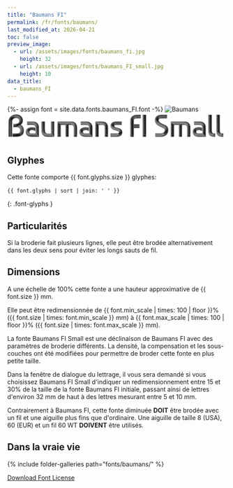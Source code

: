 ```yaml
---
title: "Baumans FI"
permalink: /fr/fonts/baumans/
last_modified_at: 2026-04-21
toc: false
preview_image:
  - url: /assets/images/fonts/baumans_fi.jpg
    height: 32
  - url: /assets/images/fonts/baumans_FI_small.jpg
    height: 10
data_title:
  - baumans_FI
---
```

{%- assign font = site.data.fonts.baumans_FI.font -%}
![Baumans](/assets/images/fonts/baumans_fi.jpg)
![Baumans](/assets/images/fonts/baumans_FI_small.jpg)

## Glyphes

Cette fonte comporte  {{ font.glyphs.size }} glyphes:

```
{{ font.glyphs | sort | join: ' ' }}
```
{: .font-glyphs }

 
## Particularités

Si la broderie fait plusieurs lignes, elle peut  être brodée  alternativement dans les deux sens pour éviter les longs sauts de fil.

## Dimensions

A une échelle de  100% cette fonte a une hauteur approximative de  {{ font.size }} mm. 

Elle peut être redimensionnée  de {{ font.min_scale | times: 100 | floor }}% ({{ font.size | times: font.min_scale }} mm)
à {{ font.max_scale | times: 100 | floor }}% ({{ font.size | times: font.max_scale }} mm).

La fonte Baumans FI Small  est une déclinaison de Baumans FI avec des paramètres de broderie différents. La densité, la compensation et les sous-couches ont été modifiées pour permettre de broder cette fonte en plus petite taille. 

Dans la fenêtre de dialogue du lettrage, il vous sera demandé si  vous choisissez Baumans FI Small d'indiquer un redimensionnement entre 15 et 30% de la taille de la fonte Baumans FI initiale, passant ainsi de lettres d'environ 32 mm de haut à des lettres mesurant entre 5 et 10 mm.

Contrairement à Baumans FI, cette fonte diminuée **DOIT** être brodée avec un fil et une aiguille plus fins que d'ordinaire. Une aiguille de taille 8 (USA), 60 (EUR) et un fil 60 WT **DOIVENT** être utilisés.


## Dans la vraie vie

{% include folder-galleries path="fonts/baumans/" %}


[Download Font License](https://github.com/inkstitch/inkstitch/tree/main/fonts/baumans_FI/LICENSE)
